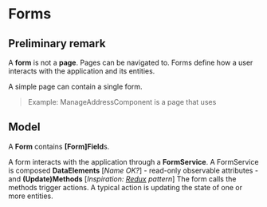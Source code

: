 # Forms
## Preliminary remark
A **form** is not a **page**. Pages can be navigated to. Forms define how a user interacts with the application and its entities.

A simple page can contain a single form.
> Example:
> ManageAddressComponent is a page that uses 

## Model
A **Form** contains **[Form]Field**s.

A form interacts with the application through a **FormService**. A FormService is composed **DataElements** [*Name OK?*] - read-only observable attributes - and **(Update)Methods** [*Inspiration: [Redux](https://redux.js.org/tutorials/essentials/part-1-overview-concepts) pattern*] The form calls the methods trigger actions. A typical action is updating the state of one or more entities.
